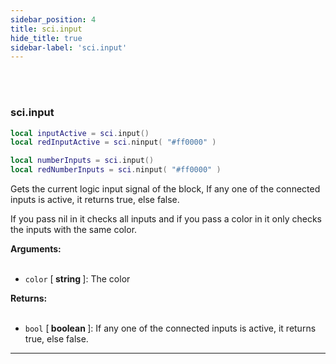 ```yaml
---
sidebar_position: 4
title: sci.input
hide_title: true
sidebar-label: 'sci.input'
---
```


<br></br>

### sci.input

```lua
local inputActive = sci.input()
local redInputActive = sci.ninput( "#ff0000" )

local numberInputs = sci.input()
local redNumberInputs = sci.ninput( "#ff0000" )
```

Gets the current logic input signal of the block, If any one of the connected inputs is active, it returns true, else false.

If you pass nil in it checks all inputs and if you pass a color in it only checks the inputs with the same color.

<strong>Arguments:</strong> <br></br>

- <code>color</code> [<strong> string </strong>]: The color

<strong>Returns:</strong> <br></br>

- <code>bool</code> [<strong> boolean </strong>]: If any one of the connected inputs is active, it returns true, else false.
---

